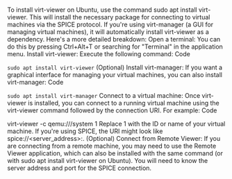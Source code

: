 # **[]()**

To install virt-viewer on Ubuntu, use the command sudo apt install virt-viewer. This will install the necessary package for connecting to virtual machines via the SPICE protocol. If you're using virt-manager (a GUI for managing virtual machines), it will automatically install virt-viewer as a dependency.
Here's a more detailed breakdown:
Open a terminal: You can do this by pressing Ctrl+Alt+T or searching for "Terminal" in the application menu.
Install virt-viewer: Execute the following command:
Code

   `sudo apt install virt-viewer`
(Optional) Install virt-manager: If you want a graphical interface for managing your virtual machines, you can also install virt-manager:
Code

   `sudo apt install virt-manager`
Connect to a virtual machine: Once virt-viewer is installed, you can connect to a running virtual machine using the virt-viewer command followed by the connection URI. For example:
Code

   virt-viewer -c qemu:///system 1
Replace 1 with the ID or name of your virtual machine. If you're using SPICE, the URI might look like spice://<server_address>:<port>.
(Optional) Connect from Remote Viewer: If you are connecting from a remote machine, you may need to use the Remote Viewer application, which can also be installed with the same command (or with sudo apt install virt-viewer on Ubuntu). You will need to know the server address and port for the SPICE connection.

